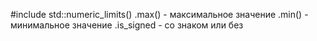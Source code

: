 
\#include <limits>
std::numeric_limits<T>()
	.max() - максимальное значение
	.min() - минимальное значение
	.is_signed - со знаком или без